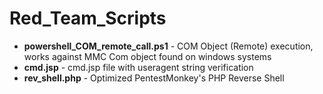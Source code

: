 # Red_Team_Scripts
 * **powershell_COM_remote_call.ps1** - COM Object (Remote) execution, works against MMC Com object found on windows systems
 * **cmd.jsp** - cmd.jsp file with useragent string verification
 * **rev_shell.php** - Optimized PentestMonkey's PHP Reverse Shell
